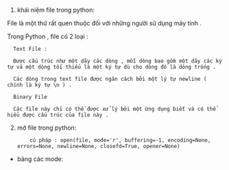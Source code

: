 1. khái niệm file trong python:

File là một thứ rất quen thuộc đối với những người sử dụng máy tính .

Trong Python , file có 2 loại :

      Text File :

      Được cấu trúc như một dãy các dòng , mỗi dòng bao gồm một dãy các ký tự và một dòng tối thiểu là một ký tự dù cho dòng đó là dòng trống .

      Các dòng trong text file được ngăn cách bởi một lý tự newline ( chính là ký tự \n ) .

      Binary File

      Các file này chỉ có thể được xử lý bởi một ứng dụng biết và có thể hiểu được cấu trúc của file này .
      
2. mở file trong python: 

           cú pháp : open(file, mode='r', buffering=-1, encoding=None, errors=None, newline=None, closefd=True, opener=None)


- bảng các mode:

